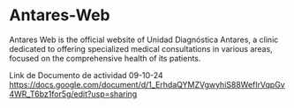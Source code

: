 # Antares-Web
Antares Web is the official website of Unidad Diagnóstica Antares, a clinic dedicated to offering specialized medical consultations in various areas, focused on the comprehensive health of its patients.

Link de Documento de actividad 09-10-24
https://docs.google.com/document/d/1_ErhdaQYMZVgwyhiS88WefIrVqpGv4WR_T6bz1for5g/edit?usp=sharing
